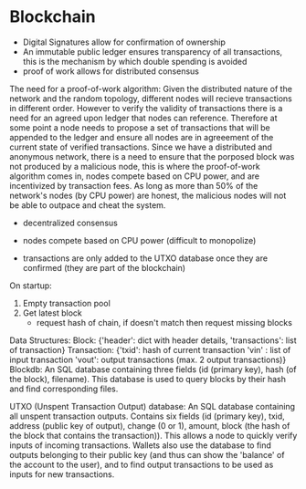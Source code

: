 # Blockchain

- Digital Signatures allow for confirmation of ownership
- An immutable public ledger ensures transparency of all transactions, this is the mechanism by which double spending is avoided
- proof of work allows for distributed consensus

The need for a proof-of-work algorithm:
Given the distributed nature of the network and the random topology, different nodes will recieve transactions in different order. However to verify the validity of transactions there is a need for an agreed upon ledger that nodes can reference. Therefore at some point a node needs to propose a set of transactions that will be appended to the ledger and ensure all nodes are in agreeement of the current state of verified transactions. Since we have a distributed and anonymous network, there is a need to ensure that the porposed block was not produced by a malicious node, this is where the proof-of-work algorithm comes in, nodes compete based on CPU power, and are incentivized by transaction fees. As long as more than 50% of the network's nodes (by CPU power) are honest, the malicious nodes will not be able to outpace and cheat the system.
  - decentralized consensus
  - nodes compete based on CPU power (difficult to monopolize)

- transactions are only added to the UTXO database once they are confirmed (they are part of the blockchain)

On startup:
  1. Empty transaction pool
  2. Get latest block
      - request hash of chain, if doesn't match then request missing blocks
      
Data Structures:
  Block: 
          {'header': dict with header details,
           'transactions': list of transaction}
  Transaction:
          {'txid': hash of current transaction
           'vin' : list of input transaction
           'vout': output transactions (max. 2 output transactions)}
  Blockdb:
          An SQL database containing three fields (id (primary key), hash (of the block), filename). 
          This database is used to query blocks by their hash and find corresponding files.
          
  UTXO (Unspent Transaction Output) database:
           An SQL database containing all unspent transaction outputs.
           Contains six fields (id (primary key), txid, address (public key of output), change (0 or 1), amount, block (the hash of the block that contains the transaction)).
           This allows a node to quickly verify inputs of incoming transactions. Wallets also use the database to find outputs belonging to their public key (and thus can show the            'balance' of the account to the user), and to find output transactions to be used as inputs for new transactions.
